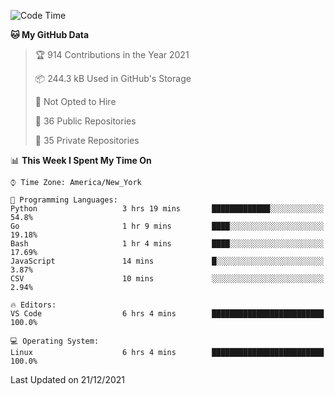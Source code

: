 <!--START_SECTION:waka-->
![Code Time](http://img.shields.io/badge/Code%20Time-41%20hrs%2039%20mins-blue)

**🐱 My GitHub Data** 

> 🏆 914 Contributions in the Year 2021
 > 
> 📦 244.3 kB Used in GitHub's Storage 
 > 
> 🚫 Not Opted to Hire
 > 
> 📜 36 Public Repositories 
 > 
> 🔑 35 Private Repositories  
 > 
📊 **This Week I Spent My Time On** 

```text
⌚︎ Time Zone: America/New_York

💬 Programming Languages: 
Python                   3 hrs 19 mins       █████████████░░░░░░░░░░░░   54.8% 
Go                       1 hr 9 mins         ████░░░░░░░░░░░░░░░░░░░░░   19.18% 
Bash                     1 hr 4 mins         ████░░░░░░░░░░░░░░░░░░░░░   17.69% 
JavaScript               14 mins             █░░░░░░░░░░░░░░░░░░░░░░░░   3.87% 
CSV                      10 mins             ░░░░░░░░░░░░░░░░░░░░░░░░░   2.94%

🔥 Editors: 
VS Code                  6 hrs 4 mins        █████████████████████████   100.0%

💻 Operating System: 
Linux                    6 hrs 4 mins        █████████████████████████   100.0%

```


 Last Updated on 21/12/2021
<!--END_SECTION:waka-->